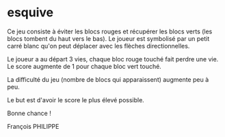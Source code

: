# esquive

Ce jeu consiste à éviter les blocs rouges et récupérer les blocs verts (les blocs tombent du haut vers le bas).
Le joueur est symbolisé par un petit carré blanc qu'on peut déplacer avec les flèches directionnelles.

Le joueur a au départ 3 vies, chaque bloc rouge touché fait perdre une vie.
Le score augmente de 1 pour chaque bloc vert touché.

La difficulté du jeu (nombre de blocs qui apparaissent) augmente peu à peu.

Le but est d'avoir le score le plus élevé possible.

Bonne chance !


François PHILIPPE
